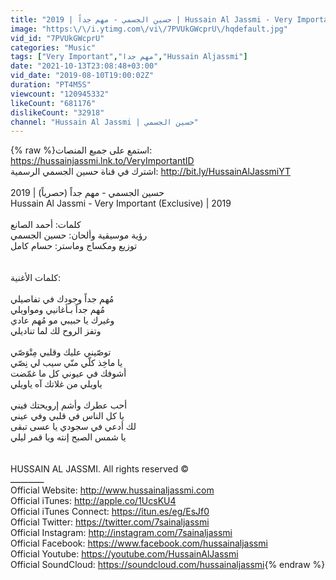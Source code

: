 ```yaml
---
title: "حسين الجسمي - مهم جداً | 2019 | Hussain Al Jassmi - Very Important"
image: "https:\/\/i.ytimg.com\/vi\/7PVUkGWcprU\/hqdefault.jpg"
vid_id: "7PVUkGWcprU"
categories: "Music"
tags: ["Very Important","مهم جدا","Hussain Aljassmi"]
date: "2021-10-13T23:08:48+03:00"
vid_date: "2019-08-10T19:00:02Z"
duration: "PT4M5S"
viewcount: "120945332"
likeCount: "681176"
dislikeCount: "32918"
channel: "Hussain Al Jassmi | حسين الجسمي"
---
```

{% raw %}استمع على جميع المنصات: <a rel="nofollow" target="blank" href="https://hussainjassmi.lnk.to/VeryImportantID">https://hussainjassmi.lnk.to/VeryImportantID</a><br />اشترك في قناة حسين الجسمي الرسمية: <a rel="nofollow" target="blank" href="http://bit.ly/HussainAlJassmiYT">http://bit.ly/HussainAlJassmiYT</a><br /><br />حسين الجسمي - مهم جداً (حصرياً) | 2019<br />Hussain Al Jassmi - Very Important (Exclusive) | 2019<br /><br />كلمات: أحمد الصانع<br />رؤية موسيقية وألحان: حسين الجسمي <br />توزيع ومكساج وماستر: حسام كامل <br /><br /><br />كلمات الأغنية:<br /><br />مُهم جداً وجودك في تفاصيلي<br />مُهم جداً  بـأغانيي ومواويلي<br />وغيرك يا حبيبي مو مُهم عادي<br />وتفز الروح لك لما تناديلي<br /><br />توصّيني عليك وقلبي مِتْوَصّي <br />يا ماخِذ كلّي منّي سيب لي نِصّي<br />أشوفك في عيوني كل ما غمّضت<br />ياويلي من غلاتك  آه ياويلي<br /><br />أحب عطرك  وأشم إرويحتك فيني<br />يا كل الناس في قلبي وفي عيني<br />لك أدعي في سجودي يا عسى تبقى<br />يا شمس الصبح إنته ويا قمر ليلي<br /><br /><br />HUSSAIN AL JASSMI. All rights reserved © <br />ـــــــــــــ<br />Official Website: <a rel="nofollow" target="blank" href="http://www.hussainaljassmi.com">http://www.hussainaljassmi.com</a><br />Official iTunes: <a rel="nofollow" target="blank" href="http://apple.co/1UcsKU4">http://apple.co/1UcsKU4</a><br />Official iTunes Connect: <a rel="nofollow" target="blank" href="https://itun.es/eg/EsJf0">https://itun.es/eg/EsJf0</a><br />Official Twitter: <a rel="nofollow" target="blank" href="https://twitter.com/7sainaljassmi">https://twitter.com/7sainaljassmi</a> <br />Official Instagram: <a rel="nofollow" target="blank" href="http://instagram.com/7sainaljassmi">http://instagram.com/7sainaljassmi</a> <br />Official Facebook: <a rel="nofollow" target="blank" href="https://www.facebook.com/hussainaljassmi">https://www.facebook.com/hussainaljassmi</a><br />Official Youtube: <a rel="nofollow" target="blank" href="https://youtube.com/HussainAlJassmi">https://youtube.com/HussainAlJassmi</a> <br />Official SoundCloud: <a rel="nofollow" target="blank" href="https://soundcloud.com/hussainaljassmi">https://soundcloud.com/hussainaljassmi</a>{% endraw %}
